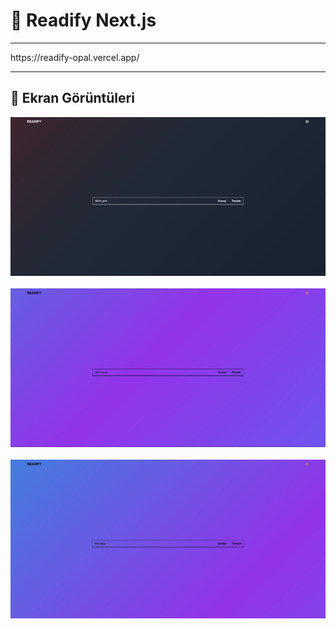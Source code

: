# 📖 Readify Next.js

<hr>
https://readify-opal.vercel.app/
<hr>

## 📸 Ekran Görüntüleri

![1](/public/1.JPG)
&nbsp;&nbsp;
![2](/public/2.JPG)
&nbsp;&nbsp;
![3](/public/3.JPG)
